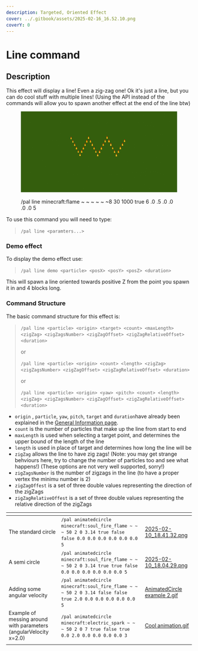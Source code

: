 ```yaml
---
description: Targeted, Oriented Effect
cover: ../.gitbook/assets/2025-02-16_16.52.10.png
coverY: 0
---
```


# Line command

## Description

This effect will display a line! Even a zig-zag one! Ok it's just a line, but you can do cool stuff with multiple lines! (Using the API instead of the commands will allow you to spawn another effect at the end of the line btw)

<figure><img src="../.gitbook/assets/2025-02-16_17.03.45.png" alt="" width="563"><figcaption><p>/pal line minecraft:flame ~ ~ ~ ~ ~ ~8 30 1000 true 6 .0 .5 .0 .0 .0 .0 5</p></figcaption></figure>

To use this command you will need to type:

> `/pal line <paramters...>`

### Demo effect

To display the demo effect use:

> `/pal line demo <particle> <posX> <posY> <posZ> <duration>`

This will spawn a line oriented towards positive Z from the point you spawn it in and 4 blocks long.

### Command Structure

The basic command structure for this effect is:

> `/pal line <particle> <origin> <target> <count> <maxLength> <zigZag> <zigZagsNumber> <zigZagOffset> <zigZagRelativeOffset> <duration>`
>
> or
>
> `/pal line <particle> <origin> <count> <length> <zigZag> <zigZagsNumber> <zigZagOffset> <zigZagRelativeOffset> <duration>`
>
> or
>
> `/pal line <particle> <origin> <yaw> <pitch> <count> <length> <zigZag> <zigZagsNumber> <zigZagOffset> <zigZagRelativeOffset> <duration>`

* `origin` , `particle`, `yaw`, `pitch`, `target` and `duration`have already been explained in the [General Information page](general-information.md).
* `count` is the number of particles that make up the line from start to end
* `maxLength` is used when selecting a target point, and determines the upper bound of the length of the line
* `length` is used in place of target and determines how long the line will be
* `zigZag` allows the line to have zig zags! (Note: you may get strange behviours here, try to change the number of particles too and see what happens!) (These options are not very well supported, sorry!)
* `zigZagsNumber` is the number of zigzags in the line (to have a proper vertex the minimu number is 2)
* `zigZagOffest` is a set of three double values representing the direction of the zigZags
* `zigZagRelativeOffest` is a set of three double values representing the relative direction of the zigZags



<table data-view="cards"><thead><tr><th></th><th></th><th data-hidden data-card-cover data-type="files"></th></tr></thead><tbody><tr><td>The standard circle</td><td><code>/pal animatedcircle minecraft:soul_fire_flame ~ ~ ~ 50 2 0 3.14 true false false 0.0 0.0 0.0 0.0 0.0 0.0 5</code></td><td><a href="../.gitbook/assets/2025-02-10_18.41.32.png">2025-02-10_18.41.32.png</a></td></tr><tr><td>A semi circle</td><td><code>/pal animatedcircle minecraft:soul_fire_flame ~ ~ ~ 50 2 0 3.14 true true false 0.0 0.0 0.0 0.0 0.0 0.0 5</code></td><td><a href="../.gitbook/assets/2025-02-10_18.04.29.png">2025-02-10_18.04.29.png</a></td></tr><tr><td>Adding some angular velocity</td><td><code>/pal animatedcircle minecraft:soul_fire_flame ~ ~ ~ 50 2 0 3.14 false false true 2.0 0.0 0.0 0.0 0.0 0.0 5</code></td><td><a href="../.gitbook/assets/AnimatedCircle example 2.gif">AnimatedCircle example 2.gif</a></td></tr><tr><td>Example of messing around with parameters (angularVelocity x=2.0)</td><td><code>/pal animatedcircle minecraft:electric_spark ~ ~ ~ 50 2 0 7 true false true 0.0 2.0 0.0 0.0 0.0 0.0 3</code></td><td><a href="../.gitbook/assets/Cool animation.gif">Cool animation.gif</a></td></tr><tr><td></td><td></td><td></td></tr></tbody></table>
